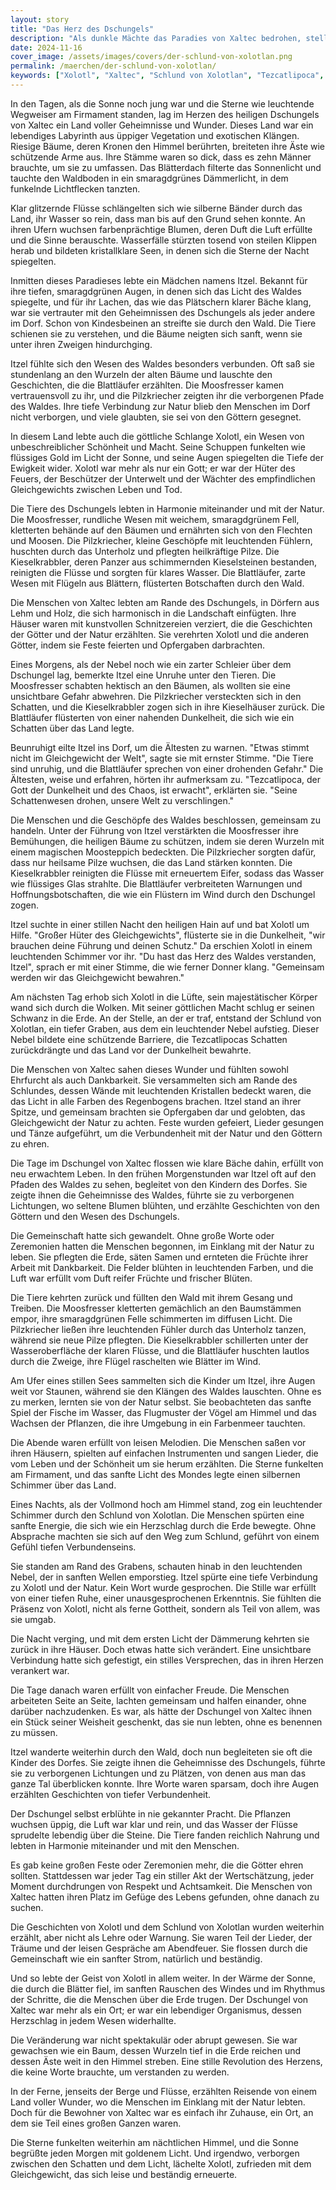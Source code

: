 ```yaml
---
layout: story
title: "Das Herz des Dschungels"
description: "Als dunkle Mächte das Paradies von Xaltec bedrohen, stellt sich die göttliche Schlange Xolotl ihrem größten Kampf. Eine Geschichte über den Bruch mit alten Versprechen, die Suche nach Vergebung und die stille Kraft der Erneuerung."
date: 2024-11-16
cover_image: /assets/images/covers/der-schlund-von-xolotlan.png
permalink: /maerchen/der-schlund-von-xolotlan/
keywords: ["Xolotl", "Xaltec", "Schlund von Xolotlan", "Tezcatlipoca", "Natur", "Erneuerung", "Legenden"]
---
```


In den Tagen, als die Sonne noch jung war und die Sterne wie leuchtende Wegweiser am Firmament standen, lag im Herzen des heiligen Dschungels von Xaltec ein Land voller Geheimnisse und Wunder. Dieses Land war ein lebendiges Labyrinth aus üppiger Vegetation und exotischen Klängen. Riesige Bäume, deren Kronen den Himmel berührten, breiteten ihre Äste wie schützende Arme aus. Ihre Stämme waren so dick, dass es zehn Männer brauchte, um sie zu umfassen. Das Blätterdach filterte das Sonnenlicht und tauchte den Waldboden in ein smaragdgrünes Dämmerlicht, in dem funkelnde Lichtflecken tanzten.

Klar glitzernde Flüsse schlängelten sich wie silberne Bänder durch das Land, ihr Wasser so rein, dass man bis auf den Grund sehen konnte. An ihren Ufern wuchsen farbenprächtige Blumen, deren Duft die Luft erfüllte und die Sinne berauschte. Wasserfälle stürzten tosend von steilen Klippen herab und bildeten kristallklare Seen, in denen sich die Sterne der Nacht spiegelten.

Inmitten dieses Paradieses lebte ein Mädchen namens Itzel. Bekannt für ihre tiefen, smaragdgrünen Augen, in denen sich das Licht des Waldes spiegelte, und für ihr Lachen, das wie das Plätschern klarer Bäche klang, war sie vertrauter mit den Geheimnissen des Dschungels als jeder andere im Dorf. Schon von Kindesbeinen an streifte sie durch den Wald. Die Tiere schienen sie zu verstehen, und die Bäume neigten sich sanft, wenn sie unter ihren Zweigen hindurchging.

Itzel fühlte sich den Wesen des Waldes besonders verbunden. Oft saß sie stundenlang an den Wurzeln der alten Bäume und lauschte den Geschichten, die die Blattläufer erzählten. Die Moosfresser kamen vertrauensvoll zu ihr, und die Pilzkriecher zeigten ihr die verborgenen Pfade des Waldes. Ihre tiefe Verbindung zur Natur blieb den Menschen im Dorf nicht verborgen, und viele glaubten, sie sei von den Göttern gesegnet.

In diesem Land lebte auch die göttliche Schlange Xolotl, ein Wesen von unbeschreiblicher Schönheit und Macht. Seine Schuppen funkelten wie flüssiges Gold im Licht der Sonne, und seine Augen spiegelten die Tiefe der Ewigkeit wider. Xolotl war mehr als nur ein Gott; er war der Hüter des Feuers, der Beschützer der Unterwelt und der Wächter des empfindlichen Gleichgewichts zwischen Leben und Tod.

Die Tiere des Dschungels lebten in Harmonie miteinander und mit der Natur. Die Moosfresser, rundliche Wesen mit weichem, smaragdgrünem Fell, kletterten behände auf den Bäumen und ernährten sich von den Flechten und Moosen. Die Pilzkriecher, kleine Geschöpfe mit leuchtenden Fühlern, huschten durch das Unterholz und pflegten heilkräftige Pilze. Die Kieselkrabbler, deren Panzer aus schimmernden Kieselsteinen bestanden, reinigten die Flüsse und sorgten für klares Wasser. Die Blattläufer, zarte Wesen mit Flügeln aus Blättern, flüsterten Botschaften durch den Wald.

Die Menschen von Xaltec lebten am Rande des Dschungels, in Dörfern aus Lehm und Holz, die sich harmonisch in die Landschaft einfügten. Ihre Häuser waren mit kunstvollen Schnitzereien verziert, die die Geschichten der Götter und der Natur erzählten. Sie verehrten Xolotl und die anderen Götter, indem sie Feste feierten und Opfergaben darbrachten.

Eines Morgens, als der Nebel noch wie ein zarter Schleier über dem Dschungel lag, bemerkte Itzel eine Unruhe unter den Tieren. Die Moosfresser schabten hektisch an den Bäumen, als wollten sie eine unsichtbare Gefahr abwehren. Die Pilzkriecher versteckten sich in den Schatten, und die Kieselkrabbler zogen sich in ihre Kieselhäuser zurück. Die Blattläufer flüsterten von einer nahenden Dunkelheit, die sich wie ein Schatten über das Land legte.

Beunruhigt eilte Itzel ins Dorf, um die Ältesten zu warnen. "Etwas stimmt nicht im Gleichgewicht der Welt", sagte sie mit ernster Stimme. "Die Tiere sind unruhig, und die Blattläufer sprechen von einer drohenden Gefahr." Die Ältesten, weise und erfahren, hörten ihr aufmerksam zu. "Tezcatlipoca, der Gott der Dunkelheit und des Chaos, ist erwacht", erklärten sie. "Seine Schattenwesen drohen, unsere Welt zu verschlingen."

Die Menschen und die Geschöpfe des Waldes beschlossen, gemeinsam zu handeln. Unter der Führung von Itzel verstärkten die Moosfresser ihre Bemühungen, die heiligen Bäume zu schützen, indem sie deren Wurzeln mit einem magischen Moosteppich bedeckten. Die Pilzkriecher sorgten dafür, dass nur heilsame Pilze wuchsen, die das Land stärken konnten. Die Kieselkrabbler reinigten die Flüsse mit erneuertem Eifer, sodass das Wasser wie flüssiges Glas strahlte. Die Blattläufer verbreiteten Warnungen und Hoffnungsbotschaften, die wie ein Flüstern im Wind durch den Dschungel zogen.

Itzel suchte in einer stillen Nacht den heiligen Hain auf und bat Xolotl um Hilfe. "Großer Hüter des Gleichgewichts", flüsterte sie in die Dunkelheit, "wir brauchen deine Führung und deinen Schutz." Da erschien Xolotl in einem leuchtenden Schimmer vor ihr. "Du hast das Herz des Waldes verstanden, Itzel", sprach er mit einer Stimme, die wie ferner Donner klang. "Gemeinsam werden wir das Gleichgewicht bewahren."

Am nächsten Tag erhob sich Xolotl in die Lüfte, sein majestätischer Körper wand sich durch die Wolken. Mit seiner göttlichen Macht schlug er seinen Schwanz in die Erde. An der Stelle, an der er traf, entstand der Schlund von Xolotlan, ein tiefer Graben, aus dem ein leuchtender Nebel aufstieg. Dieser Nebel bildete eine schützende Barriere, die Tezcatlipocas Schatten zurückdrängte und das Land vor der Dunkelheit bewahrte.

Die Menschen von Xaltec sahen dieses Wunder und fühlten sowohl Ehrfurcht als auch Dankbarkeit. Sie versammelten sich am Rande des Schlundes, dessen Wände mit leuchtenden Kristallen bedeckt waren, die das Licht in alle Farben des Regenbogens brachen. Itzel stand an ihrer Spitze, und gemeinsam brachten sie Opfergaben dar und gelobten, das Gleichgewicht der Natur zu achten. Feste wurden gefeiert, Lieder gesungen und Tänze aufgeführt, um die Verbundenheit mit der Natur und den Göttern zu ehren.

Die Tage im Dschungel von Xaltec flossen wie klare Bäche dahin, erfüllt von neu erwachtem Leben. In den frühen Morgenstunden war Itzel oft auf den Pfaden des Waldes zu sehen, begleitet von den Kindern des Dorfes. Sie zeigte ihnen die Geheimnisse des Waldes, führte sie zu verborgenen Lichtungen, wo seltene Blumen blühten, und erzählte Geschichten von den Göttern und den Wesen des Dschungels.

Die Gemeinschaft hatte sich gewandelt. Ohne große Worte oder Zeremonien hatten die Menschen begonnen, im Einklang mit der Natur zu leben. Sie pflegten die Erde, säten Samen und ernteten die Früchte ihrer Arbeit mit Dankbarkeit. Die Felder blühten in leuchtenden Farben, und die Luft war erfüllt vom Duft reifer Früchte und frischer Blüten.

Die Tiere kehrten zurück und füllten den Wald mit ihrem Gesang und Treiben. Die Moosfresser kletterten gemächlich an den Baumstämmen empor, ihre smaragdgrünen Felle schimmerten im diffusen Licht. Die Pilzkriecher ließen ihre leuchtenden Fühler durch das Unterholz tanzen, während sie neue Pilze pflegten. Die Kieselkrabbler schillerten unter der Wasseroberfläche der klaren Flüsse, und die Blattläufer huschten lautlos durch die Zweige, ihre Flügel raschelten wie Blätter im Wind.

Am Ufer eines stillen Sees sammelten sich die Kinder um Itzel, ihre Augen weit vor Staunen, während sie den Klängen des Waldes lauschten. Ohne es zu merken, lernten sie von der Natur selbst. Sie beobachteten das sanfte Spiel der Fische im Wasser, das Flugmuster der Vögel am Himmel und das Wachsen der Pflanzen, die ihre Umgebung in ein Farbenmeer tauchten.

Die Abende waren erfüllt von leisen Melodien. Die Menschen saßen vor ihren Häusern, spielten auf einfachen Instrumenten und sangen Lieder, die vom Leben und der Schönheit um sie herum erzählten. Die Sterne funkelten am Firmament, und das sanfte Licht des Mondes legte einen silbernen Schimmer über das Land.

Eines Nachts, als der Vollmond hoch am Himmel stand, zog ein leuchtender Schimmer durch den Schlund von Xolotlan. Die Menschen spürten eine sanfte Energie, die sich wie ein Herzschlag durch die Erde bewegte. Ohne Absprache machten sie sich auf den Weg zum Schlund, geführt von einem Gefühl tiefen Verbundenseins.

Sie standen am Rand des Grabens, schauten hinab in den leuchtenden Nebel, der in sanften Wellen emporstieg. Itzel spürte eine tiefe Verbindung zu Xolotl und der Natur. Kein Wort wurde gesprochen. Die Stille war erfüllt von einer tiefen Ruhe, einer unausgesprochenen Erkenntnis. Sie fühlten die Präsenz von Xolotl, nicht als ferne Gottheit, sondern als Teil von allem, was sie umgab.

Die Nacht verging, und mit dem ersten Licht der Dämmerung kehrten sie zurück in ihre Häuser. Doch etwas hatte sich verändert. Eine unsichtbare Verbindung hatte sich gefestigt, ein stilles Versprechen, das in ihren Herzen verankert war.

Die Tage danach waren erfüllt von einfacher Freude. Die Menschen arbeiteten Seite an Seite, lachten gemeinsam und halfen einander, ohne darüber nachzudenken. Es war, als hätte der Dschungel von Xaltec ihnen ein Stück seiner Weisheit geschenkt, das sie nun lebten, ohne es benennen zu müssen.

Itzel wanderte weiterhin durch den Wald, doch nun begleiteten sie oft die Kinder des Dorfes. Sie zeigte ihnen die Geheimnisse des Dschungels, führte sie zu verborgenen Lichtungen und zu Plätzen, von denen aus man das ganze Tal überblicken konnte. Ihre Worte waren sparsam, doch ihre Augen erzählten Geschichten von tiefer Verbundenheit.

Der Dschungel selbst erblühte in nie gekannter Pracht. Die Pflanzen wuchsen üppig, die Luft war klar und rein, und das Wasser der Flüsse sprudelte lebendig über die Steine. Die Tiere fanden reichlich Nahrung und lebten in Harmonie miteinander und mit den Menschen.

Es gab keine großen Feste oder Zeremonien mehr, die die Götter ehren sollten. Stattdessen war jeder Tag ein stiller Akt der Wertschätzung, jeder Moment durchdrungen von Respekt und Achtsamkeit. Die Menschen von Xaltec hatten ihren Platz im Gefüge des Lebens gefunden, ohne danach zu suchen.

Die Geschichten von Xolotl und dem Schlund von Xolotlan wurden weiterhin erzählt, aber nicht als Lehre oder Warnung. Sie waren Teil der Lieder, der Träume und der leisen Gespräche am Abendfeuer. Sie flossen durch die Gemeinschaft wie ein sanfter Strom, natürlich und beständig.

Und so lebte der Geist von Xolotl in allem weiter. In der Wärme der Sonne, die durch die Blätter fiel, im sanften Rauschen des Windes und im Rhythmus der Schritte, die die Menschen über die Erde trugen. Der Dschungel von Xaltec war mehr als ein Ort; er war ein lebendiger Organismus, dessen Herzschlag in jedem Wesen widerhallte.

Die Veränderung war nicht spektakulär oder abrupt gewesen. Sie war gewachsen wie ein Baum, dessen Wurzeln tief in die Erde reichen und dessen Äste weit in den Himmel streben. Eine stille Revolution des Herzens, die keine Worte brauchte, um verstanden zu werden.

In der Ferne, jenseits der Berge und Flüsse, erzählten Reisende von einem Land voller Wunder, wo die Menschen im Einklang mit der Natur lebten. Doch für die Bewohner von Xaltec war es einfach ihr Zuhause, ein Ort, an dem sie Teil eines großen Ganzen waren.

Die Sterne funkelten weiterhin am nächtlichen Himmel, und die Sonne begrüßte jeden Morgen mit goldenem Licht. Und irgendwo, verborgen zwischen den Schatten und dem Licht, lächelte Xolotl, zufrieden mit dem Gleichgewicht, das sich leise und beständig erneuerte.
